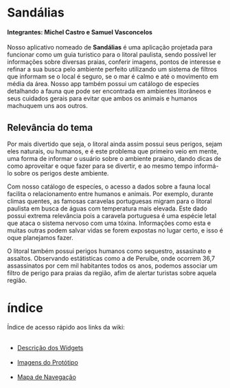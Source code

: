 <h1>Sandálias</h1>
<h4>Integrantes: Michel Castro e Samuel Vasconcelos</h4>
Nosso aplicativo nomeado de <b>Sandálias</b> é uma aplicação projetada para funcionar como um guia turistico para o litoral paulista, sendo possível ler informações sobre diversas praias, conferir imagens, pontos de interesse e refinar a sua busca pelo ambiente perfeito utilizando um sistema de filtros que informam se o local é seguro, se o mar é calmo e até o movimento em média da área. Nosso app também possui um catálogo de especíes detalhando a fauna que pode ser encontrada em ambientes litorâneos e seus cuidados gerais para evitar que ambos os animais e humanos machuquem uns aos outros.
 
<h2>Relevância do tema</h2>

Por mais divertido que seja, o litoral ainda assim possui seus perigos, sejam eles naturais, ou humanos, e é este problema que primeiro veio em mente, uma forma de informar o usuário sobre o ambiente praiano, dando dicas de como aproveitar e oque fazer para se divertir, e ao mesmo tempo informá-lo sobre os perigos deste ambiente.

Com nosso catálogo de especíes, o acesso a dados sobre a fauna local facilita o relacionamento entre humanos e animais. Por exemplo, durante climas quentes, as famosas caravelas portuguesas migram para o litoral paulista em busca de águas com temperatura mais elevada. Este dado possui extrema relevância pois a caravela portuguesa é uma espécie letal que ataca o sistema nervoso com uma tóxina. Informações como esta e muitas outras podem salvar vidas se forem expostas no lugar certo, e isso é oque planejamos fazer.

O litoral também possui perigos humanos como sequestro, assasinato e assaltos. Observando estátisticas como a de Peruíbe, onde ocorrem 36,7 assassinatos por cem mil habitantes todos os anos, podemos associar um filtro de perigo para praias da região, afim de alertar turistas sobre aquela região.

<h1>índice</h1>
Índice de acesso rápido aos links da wiki:
<ul>
  <br>
 <li><a href="https://github.com/SamuelVasconcelos-Br/Sandalias/wiki">Descrição dos Widgets</a></li>
 <br>
 <li><a href="https://github.com/SamuelVasconcelos-Br/Sandalias/wiki/Descri%C3%A7%C3%A3o-dos-Widgets">Imagens do Protótipo</a></li>
 <br>
 <li><a href="https://github.com/SamuelVasconcelos-Br/Sandalias/wiki/Mapa-de-Navega%C3%A7%C3%A3o">Mapa de Navegação</a></li>
</ul>

